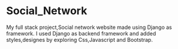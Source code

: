 # Social_Network
My full stack project,Social network website made using Django as framework.
I used Django as backend framework and added styles,designes by exploring Css,Javascript and
Bootstrap.
